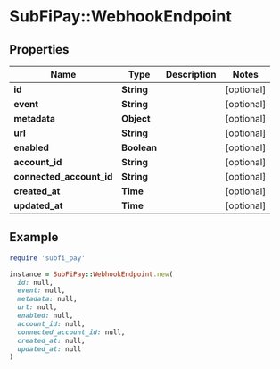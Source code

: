 # SubFiPay::WebhookEndpoint

## Properties

| Name | Type | Description | Notes |
| ---- | ---- | ----------- | ----- |
| **id** | **String** |  | [optional] |
| **event** | **String** |  | [optional] |
| **metadata** | **Object** |  | [optional] |
| **url** | **String** |  | [optional] |
| **enabled** | **Boolean** |  | [optional] |
| **account_id** | **String** |  | [optional] |
| **connected_account_id** | **String** |  | [optional] |
| **created_at** | **Time** |  | [optional] |
| **updated_at** | **Time** |  | [optional] |

## Example

```ruby
require 'subfi_pay'

instance = SubFiPay::WebhookEndpoint.new(
  id: null,
  event: null,
  metadata: null,
  url: null,
  enabled: null,
  account_id: null,
  connected_account_id: null,
  created_at: null,
  updated_at: null
)
```

